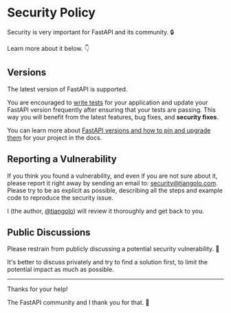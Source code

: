# Security Policy

Security is very important for FastAPI and its community. 🔒

Learn more about it below. 👇

## Versions

The latest version of FastAPI is supported.

You are encouraged to [write tests](https://fastapi.tiangolo.com/tutorial/testing/) for your application and update your FastAPI version frequently after ensuring that your tests are passing. This way you will benefit from the latest features, bug fixes, and **security fixes**.

You can learn more about [FastAPI versions and how to pin and upgrade them](https://fastapi.tiangolo.com/deployment/versions/) for your project in the docs.

## Reporting a Vulnerability

If you think you found a vulnerability, and even if you are not sure about it, please report it right away by sending an email to: security@tiangolo.com. Please try to be as explicit as possible, describing all the steps and example code to reproduce the security issue.

I (the author, [@tiangolo](https://twitter.com/tiangolo)) will review it thoroughly and get back to you.

## Public Discussions

Please restrain from publicly discussing a potential security vulnerability. 🙊

It's better to discuss privately and try to find a solution first, to limit the potential impact as much as possible.

---

Thanks for your help!

The FastAPI community and I thank you for that. 🙇
